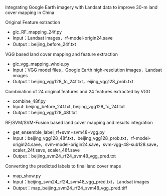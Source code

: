 
Integrating Google Earth imagery with Landsat data to improve 30-m land cover mapping in China


Original Feature extraction
- glc_RF_mapping_24f.py
- Input：Landsat images，rf-model-origin24.save
- Output：beijing_before_24f.txt


VGG based land cover mapping and feature extraction
- glc_vgg_mapping_whole.py
- Input：VGG model files，Google Earth high-resolution images，Landsat images
- Output：beijing_vgg128_fc_24f.txt，eijing_vgg128_prob.txt


Combination of 24 original features and 24 features extracted by VGG
- combine_48f.py
- Input: beijing_before_24f.txt, beijing_vgg128_fc_24f.txt
- Output：beijing_vgg128_48f.txt


RF/SVM/SVM-Fusion based land cover mapping and results integration
- get_ensemble_label_rf+svm+svm48+vgg.py
- Input：beijing_vgg128_48f.txt，beijing_vgg128_prob.txt，rf-model-origin24.save，svm-model-origin24.save，svm-vgg-48-sub128.save，scaler_24f.save, scaler_48f.save
- Output：beijing_svm24_rf24_svm48_vgg_pred.txt


Converting the predicted labels to final land cover maps
- map_show.py
- Input：beijing_svm24_rf24_svm48_vgg_pred.txt，Landsat images
- Output：map_beijing_svm24_rf24_svm48_vgg_pred.tiff
